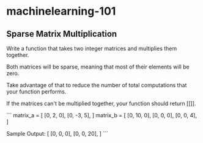 # machinelearning-101

## Sparse Matrix Multiplication 

Write a function that takes two integer matrices and multiplies them together. 

Both matrices will be sparse, meaning that most of their elements will be zero. 

Take advantage of that to reduce the  number of total computations that your function performs.

If the matrices can't be multiplied together, your function should return [[]]. 

´´´
matrix_a = [
    [0, 2, 0], 
    [0, -3, 5],
  ]
  matrix_b =  [
   [0, 10, 0],
   [0, 0, 0],
   [0, 0, 4],
  ]

Sample Output:
     [
   [0, 0, 0],
   [0, 0, 20],
   ]
  ´´´ 
